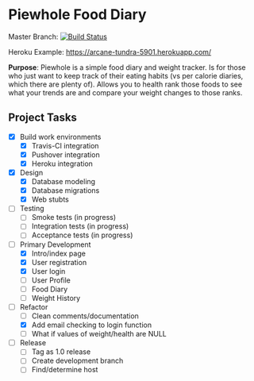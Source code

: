 # Piewhole Food Diary

Master Branch: [![Build Status](https://travis-ci.org/CarbonJ/Piewhole.svg)](https://travis-ci.org/CarbonJ/Piewhole)

Heroku Example: https://arcane-tundra-5901.herokuapp.com/

**Purpose**: Piewhole is a simple food diary and weight tracker.  Is for those who just want to keep track of their eating habits (vs per calorie diaries, which there are plenty of).  Allows you to health rank those foods to see what your trends are and compare your weight changes to those ranks.

## Project Tasks
- [x] Build work environments
  - [x] Travis-CI integration
  - [x] Pushover integration
  - [x] Heroku integration
- [x] Design
  - [x] Database modeling
  - [x] Database migrations
  - [x] Web stubts
- [ ] Testing
  - [ ] Smoke tests (in progress)
  - [ ] Integration tests (in progress)
  - [ ] Acceptance tests (in progress)
- [ ] Primary Development
  - [x] Intro/index page
  - [x] User registration
  - [x] User login
  - [ ] User Profile
  - [ ] Food Diary
  - [ ] Weight History
- [ ] Refactor
  - [ ] Clean comments/documentation
  - [x] Add email checking to login function
  - [ ] What if values of weight/health are NULL
- [ ] Release
  - [ ] Tag as 1.0 release
  - [ ] Create development branch
  - [ ] Find/determine host